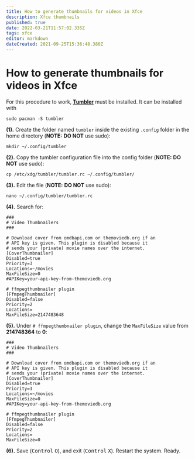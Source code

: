 ```yaml
---
title: How to generate thumbnails for videos in Xfce
description: Xfce thumbnails
published: true
date: 2022-03-21T11:57:02.335Z
tags: xfce
editor: markdown
dateCreated: 2021-09-25T15:36:48.380Z
---
```


# How to generate thumbnails for videos in Xfce

For this procedure to work, [**Tumbler**](https://archlinux.org/packages/extra/x86_64/tumbler/) must be installed. It can be installed with
```
sudo pacman -S tumbler
```

**(1).** Create the folder named `tumbler` inside the existing `.config` folder in the home directory (**NOTE:** **DO NOT** use sudo):

```
mkdir ~/.config/tumbler
```

**(2).** Copy the tumbler configuration file into the config folder (**NOTE:** **DO NOT** use sudo):

```
cp /etc/xdg/tumbler/tumbler.rc ~/.config/tumbler/
```

**(3).** Edit the file (**NOTE:** **DO NOT** use sudo):

```
nano ~/.config/tumbler/tumbler.rc
```

**(4).** Search for:

```
###
# Video Thumbnailers
###

# Download cover from omdbapi.com or themoviedb.org if an
# API key is given. This plugin is disabled because it
# sends your (private) movie names over the internet.
[CoverThumbnailer]
Disabled=true
Priority=3
Locations=~/movies
MaxFileSize=0
#APIKey=your-api-key-from-themoviedb.org

# ffmpegthumbnailer plugin
[FfmpegThumbnailer]
Disabled=false
Priority=2
Locations=
MaxFileSize=2147483648
```

**(5).** Under `# ffmpegthumbnailer plugin`, change the `MaxFileSize` value from **214748364** to **0**:

```
###
# Video Thumbnailers
###

# Download cover from omdbapi.com or themoviedb.org if an
# API key is given. This plugin is disabled because it
# sends your (private) movie names over the internet.
[CoverThumbnailer]
Disabled=true
Priority=3
Locations=~/movies
MaxFileSize=0
#APIKey=your-api-key-from-themoviedb.org

# ffmpegthumbnailer plugin
[FfmpegThumbnailer]
Disabled=false
Priority=2
Locations=
MaxFileSize=0
```

**(6).** Save (<kbd>Control</kbd> <kbd>O</kbd>), and exit (<kbd>Control</kbd> <kbd>X</kbd>). Restart the system. Ready.